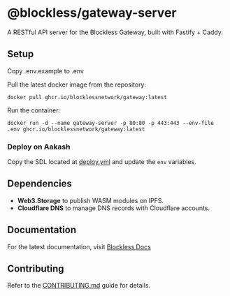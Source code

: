 # @blockless/gateway-server

A RESTful API server for the Blockless Gateway, built with Fastify + Caddy.

## Setup

Copy .env.example to .env

Pull the latest docker image from the repository:

```
docker pull ghcr.io/blocklessnetwork/gateway:latest
```

Run the container:

```
docker run -d --name gateway-server -p 80:80 -p 443:443 --env-file .env ghcr.io/blocklessnetwork/gateway:latest
```

### Deploy on Aakash

Copy the SDL located at [deploy.yml](./deploy.yml) and update the `env` variables.

## Dependencies

- **Web3.Storage** to publish WASM modules on IPFS.
- **Cloudflare DNS** to manage DNS records with Cloudflare accounts.

## Documentation

For the latest documentation, visit [Blockless Docs](https://blockless.network/docs)

## Contributing

Refer to the [CONTRIBUTING.md](/CONTRIBUTING.md) guide for details.
